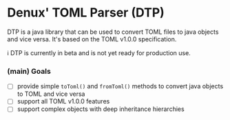 # Denux' TOML Parser (DTP)

DTP is a java library that can be used to convert TOML files to java objects and vice versa. It's based on the 
TOML v1.0.0 specification.

:information_source: DTP is currently in beta and is not yet ready for production use.

### (main) Goals
- [ ] provide simple `toToml()` and `fromToml()` methods to convert java objects to TOML and vice versa
- [ ] support all TOML v1.0.0 features
- [ ] support complex objects with deep inheritance hierarchies
